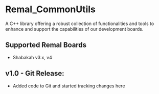 # Remal_CommonUtils
A C++ library offering a robust collection of functionalities and tools to enhance and support the capabilities of our development boards.

## Supported Remal Boards
- Shabakah v3.x, v4

## v1.0 - Git Release:
- Added code to Git and started tracking changes here
